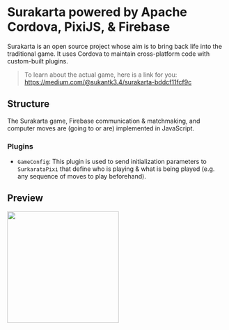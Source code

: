 # Surakarta powered by Apache Cordova, PixiJS, & Firebase

Surakarta is an open source project whose aim is to bring back life into the traditional game. It uses Cordova to maintain cross-platform code with custom-built plugins.

> To learn about the actual game, here is a link for you: https://medium.com/@sukantk3.4/surakarta-bddcf11fcf9c

## Structure

The Surakarta game, Firebase communication & matchmaking, and computer moves are (going to or are) implemented in JavaScript.

### Plugins

* `GameConfig`: This plugin is used to send initialization parameters to `SurkarataPixi` that define who is playing & what is being played (e.g. any sequence of moves to play beforehand).

## Preview
<img src="https://i.ibb.co/kBVQ1GZ/Screenshot-1578708270.png" width="256" />
